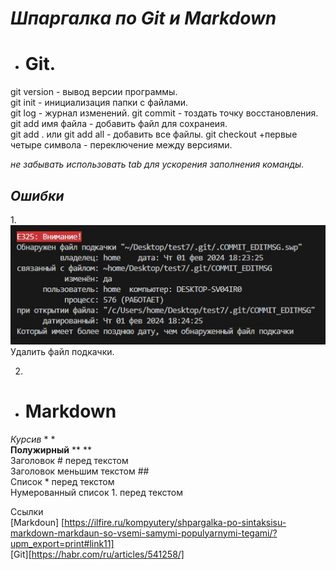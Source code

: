 # ***Шпаргалка по Git и Markdown***

* # **Git.**
git version - вывод версии программы.   
git init - инициализация папки с файлами.   
git log - журнал изменений. 
git commit - тоздать точку восстановления.  
git add имя файла - добавить файл для сохранеия.  
git add . или git add all - добавить все файлы. 
git checkout +первые четыре символа - переключение между версиями.  


*не забывать использовать tab для ускорения заполнения команды.*

## *Ошибки*
1.![изображение не найдено](e325.jpg)
Удалить файл подкачки.

2. 

* # **Markdown**    
*Курсив*  * *  
**Полужирный**  ** **   
Заголовок #  перед текстом  
Заголовок меньшим текстом ##    
Список *  перед текстом     
Нумерованный список 1.  перед текстом



Ссылки  
[Markdoun] [https://ilfire.ru/kompyutery/shpargalka-po-sintaksisu-markdown-markdaun-so-vsemi-samymi-populyarnymi-tegami/?upm_export=print#link11]   
[Git][https://habr.com/ru/articles/541258/]